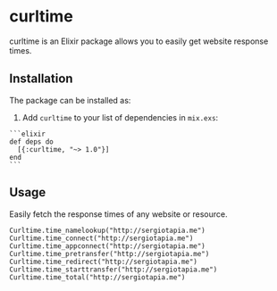 # curltime

curltime is an Elixir package allows you to easily get website response times.

## Installation

The package can be installed as:

  1. Add `curltime` to your list of dependencies in `mix.exs`:

    ```elixir
    def deps do
      [{:curltime, "~> 1.0"}]
    end
    ```

## Usage

Easily fetch the response times of any website or resource.

```
Curltime.time_namelookup("http://sergiotapia.me")
Curltime.time_connect("http://sergiotapia.me")
Curltime.time_appconnect("http://sergiotapia.me")
Curltime.time_pretransfer("http://sergiotapia.me")
Curltime.time_redirect("http://sergiotapia.me")
Curltime.time_starttransfer("http://sergiotapia.me")
Curltime.time_total("http://sergiotapia.me")
```
